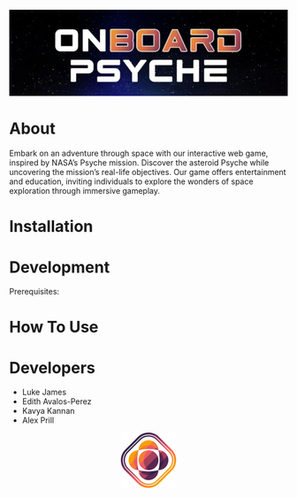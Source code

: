 ![Title](images/GameTitle.JPG)

# About
Embark on an adventure through space with our interactive web game, inspired by NASA’s Psyche mission. Discover the asteroid Psyche while uncovering the mission’s real-life objectives. Our game offers entertainment and education, inviting individuals to explore the wonders of space exploration through immersive gameplay.

# Installation

# Development
Prerequisites:

# How To Use

# Developers

+ Luke James
+ Edith Avalos-Perez
+ Kavya Kannan
+ Alex Prill

<p align="center">
  <img width="100" height="100" src="images/Psyche_Icon_small.png">
</p>
